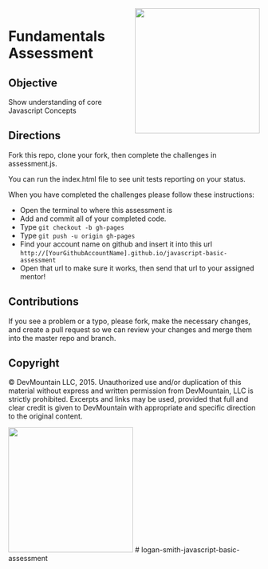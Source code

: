 <img src="https://devmounta.in/img/logowhiteblue.png" width="250" align="right">

Fundamentals Assessment
=================

## Objective
Show understanding of core Javascript Concepts

## Directions
Fork this repo, clone your fork, then complete the challenges in assessment.js.

You can run the index.html file to see unit tests reporting on your status.

When you have completed the challenges please follow these instructions:

* Open the terminal to where this assessment is
* Add and commit all of your completed code.
* Type `git checkout -b gh-pages`
* Type `git push -u origin gh-pages`
* Find your account name on github and insert it into this url `http://[YourGithubAccountName].github.io/javascript-basic-assessment`
* Open that url to make sure it works, then send that url to your assigned mentor!


## Contributions
If you see a problem or a typo, please fork, make the necessary changes, and create a pull request so we can review your changes and merge them into the master repo and branch.

## Copyright

© DevMountain LLC, 2015. Unauthorized use and/or duplication of this material without express and written permission from DevMountain, LLC is strictly prohibited. Excerpts and links may be used, provided that full and clear credit is given to DevMountain with appropriate and specific direction to the original content.

<img src="https://devmounta.in/img/logowhiteblue.png" width="250">
#   l o g a n - s m i t h - j a v a s c r i p t - b a s i c - a s s e s s m e n t  
 